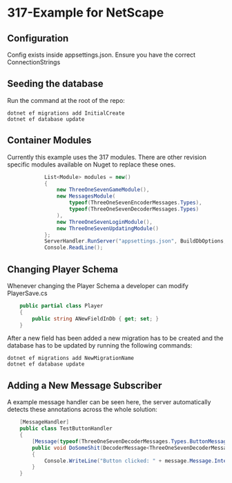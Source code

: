 # 317-Example for NetScape

## Configuration
Config exists inside appsettings.json. Ensure you have the correct ConnectionStrings

## Seeding the database

Run the command at the root of the repo:
```
dotnet ef migrations add InitialCreate
dotnet ef database update
```

## Container Modules
Currently this example uses the 317 modules. There are other revision specific modules available on Nuget to replace these ones.

```csharp
            List<Module> modules = new()
            {
                new ThreeOneSevenGameModule(),
                new MessagesModule(
                    typeof(ThreeOneSevenEncoderMessages.Types),
                    typeof(ThreeOneSevenDecoderMessages.Types)
                ),
                new ThreeOneSevenLoginModule(),
                new ThreeOneSevenUpdatingModule()
            };
            ServerHandler.RunServer("appsettings.json", BuildDbOptions, modules);
            Console.ReadLine();
```

## Changing Player Schema
Whenever changing the Player Schema a developer can modify PlayerSave.cs

```csharp
    public partial class Player
    {
        public string ANewFieldInDb { get; set; }
    }
```

After a new field has been added a new migration has to be created and the database has to be updated by running the following commands:
```
dotnet ef migrations add NewMigrationName
dotnet ef database update
```

## Adding a New Message Subscriber
A example message handler can be seen here, the server automatically detects these annotations across the whole solution:
```csharp
    [MessageHandler]
    public class TestButtonHandler
    {
        [Message(typeof(ThreeOneSevenDecoderMessages.Types.ButtonMessage))]
        public void DoSomeShit(DecoderMessage<ThreeOneSevenDecoderMessages.Types.ButtonMessage> message)
        {
            Console.WriteLine("Button clicked: " + message.Message.InterfaceId);
        }
    }
```
